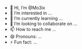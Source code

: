 - 👋 Hi, I’m @Mo3ix
- 👀 I’m interested in ...
- 🌱 I’m currently learning ...
- 💞️ I’m looking to collaborate on ...
- 📫 How to reach me ...
- 😄 Pronouns: ...
- ⚡ Fun fact: ...

<!---
Mo3ix/Mo3ix is a ✨ special ✨ repository because its `README.md` (this file) appears on your GitHub profile.
You can click the Preview link to take a look at your changes.
--->
